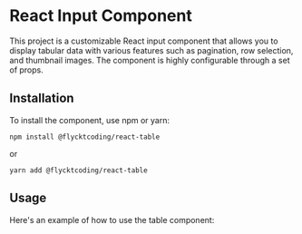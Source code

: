 # React Input Component

This project is a customizable React input component that allows you to display tabular data with various features such as pagination, row selection, and thumbnail images. The component is highly configurable through a set of props.

## Installation

To install the component, use npm or yarn:

```
npm install @flycktcoding/react-table
```

or

```
yarn add @flycktcoding/react-table
```

## Usage

Here's an example of how to use the table component: